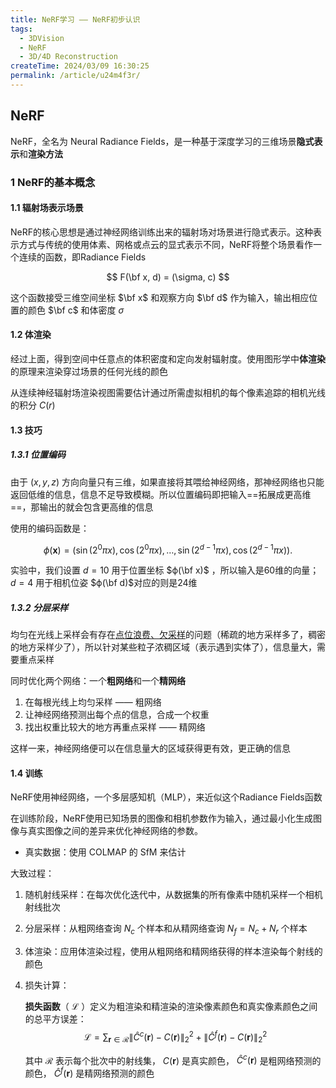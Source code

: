 ```yaml
---
title: NeRF学习 —— NeRF初步认识
tags: 
  - 3DVision
  - NeRF
  - 3D/4D Reconstruction
createTime: 2024/03/09 16:30:25
permalink: /article/u24m4f3r/
---
```




## NeRF

NeRF，全名为 Neural Radiance Fields，是一种基于深度学习的三维场景**隐式表示**和**渲染方法**

### 1 NeRF的基本概念

#### 1.1 辐射场表示场景

NeRF的核心思想是通过神经网络训练出来的辐射场对场景进行隐式表示。这种表示方式与传统的使用体素、网格或点云的显式表示不同，<!-- more -->NeRF将整个场景看作一个连续的函数，即Radiance Fields

$$
F(\bf x, d) = (\sigma, c)
$$

这个函数接受三维空间坐标 $\bf x$ 和观察方向 $\bf d$ 作为输入，输出相应位置的颜色 $\bf c$ 和体密度 $\sigma$​​ 

#### 1.2 体渲染

经过上面，得到空间中任意点的体积密度和定向发射辐射度。使用图形学中**体渲染**的原理来渲染穿过场景的任何光线的颜色

从连续神经辐射场渲染视图需要估计通过所需虚拟相机的每个像素追踪的相机光线的积分 $C(r)$​

#### 1.3 技巧

##### 1.3.1 位置编码

由于 $(x,y,z)$ 方向向量只有三维，如果直接将其喂给神经网络，那神经网络也只能返回低维的信息，信息不足导致模糊。所以位置编码即把输入==拓展成更高维==，那输出的就会包含更高维的信息

使用的编码函数是：

$$
\phi(\mathbf{x}) = (\sin(2^0 \pi x), \cos(2^0 \pi x), \ldots, \sin(2^{d-1} \pi x), \cos(2^{d-1} \pi x)).
$$

实验中，我们设置 $d=10$ 用于位置坐标 $ϕ(\bf x)$ ，所以输入是60维的向量； $d=4$ 用于相机位姿 $ϕ(\bf d)$​ 对应的则是24维

##### 1.3.2 分层采样

均匀在光线上采样会有存在<u>点位浪费、欠采样</u>的问题（稀疏的地方采样多了，稠密的地方采样少了），所以针对某些粒子浓稠区域（表示遇到实体了），信息量大，需要重点采样

同时优化两个网络：一个**粗网络**和一个**精网络**

1. 在每根光线上均匀采样 —— 粗网络
2. 让神经网络预测出每个点的信息，合成一个权重
3. 找出权重比较大的地方再重点采样 —— 精网络

这样一来，神经网络便可以在信息量大的区域获得更有效，更正确的信息

#### 1.4 训练

NeRF使用神经网络，一个多层感知机（MLP），来近似这个Radiance Fields函数

在训练阶段，NeRF使用已知场景的图像和相机参数作为输入，通过最小化生成图像与真实图像之间的差异来优化神经网络的参数。

- 真实数据：使用 COLMAP 的 SfM 来估计

大致过程：

1. 随机射线采样：在每次优化迭代中，从数据集的所有像素中随机采样一个相机射线批次

2. 分层采样：从粗网络查询 $N_c$ 个样本和从精网络查询 $N_f = N_c + N_r$ 个样本

3. 体渲染：应用体渲染过程，使用从粗网络和精网络获得的样本渲染每个射线的颜色

4. 损失计算：

   **损失函数**（ $\mathcal{L}$ ）定义为粗渲染和精渲染的渲染像素颜色和真实像素颜色之间的总平方误差：
   $$
   \mathcal{L} = \sum_{\mathbf{r} \in \mathcal{R}} \left\| \hat{C}^c(\mathbf{r}) - C(\mathbf{r}) \right\|_2^2 + \left\| \hat{C}^f(\mathbf{r}) - C(\mathbf{r}) \right\|_2^2
   $$
   
   其中 $\mathcal{R}$ 表示每个批次中的射线集， $C(\mathbf{r})$ 是真实颜色， $\hat{C}^c(\mathbf{r})$ 是粗网络预测的颜色， $\hat{C}^f(\mathbf{r})$ 是精网络预测的颜色


